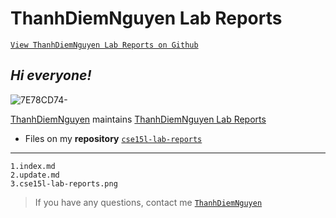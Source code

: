 # ThanhDiemNguyen Lab Reports
[`View ThanhDiemNguyen Lab Reports on Github`](https://github.com/ThanhDiemNguyen/cse15l-lab-reports) 



## *Hi everyone!*

![7E78CD74-](https://user-images.githubusercontent.com/114208205/191907066-ca176fc1-3578-49a0-b154-fbe6d90d6c0c.JPG) 

[ThanhDiemNguyen](https://github.com/ThanhDiemNguyen) maintains [ThanhDiemNguyen Lab Reports](https://github.com/ThanhDiemNguyen/cse15l-lab-reports) 


* Files on my **repository** [`cse15l-lab-reports`](https://github.com/ThanhDiemNguyen/cse15l-lab-reports)

---
```
1.index.md
2.update.md
3.cse15l-lab-reports.png

```


> If you have any questions, contact me [`ThanhDiemNguyen`](https://github.com/ThanhDiemNguyen)










